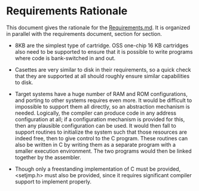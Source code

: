 # Requirements Rationale

This document gives the rationale for the [Requirements.md](requirements). It
is organized in parallel with the requirements document, section for section.

* 8KB are the simplest type of cartridge. OSS one-chip 16 KB cartridges also
   need to be supported to ensure that it is possible to write programs where
   code is bank-switched in and out.

* Casettes are very similar to disk in their requirements, so a quick check
   that they are supported at all should roughly ensure similar capabilities to
   disk.

* Target systems have a huge number of RAM and ROM configurations, and porting
   to other systems requires even more. It would be difficult to impossible to
   support them all directly, so an abstraction mechanism is needed. Logically,
   the compiler can produce code in any address configuration at all; if a
   configuration mechanism is provided for this, then any plausible
   configuration can be used. It would then fall to support routines to
   initialize the system such that those resources are indeed free, then to give
   control to the C program. These routines can also be written in C by writing
   them as a separate program with a smaller execution environment. The two
   programs would then be linked together by the assembler.

* Though only a freestanding implementation of C must be provided, <setjmp.h>
   must also be provided, since it requires significant compiler support to
   implement properly.
